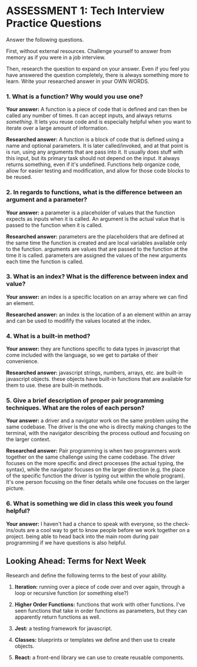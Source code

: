 # ASSESSMENT 1: Tech Interview Practice Questions
Answer the following questions.

First, without external resources. Challenge yourself to answer from memory as if you were in a job interview.

Then, research the question to expand on your answer. Even if you feel you have answered the question completely, there is always something more to learn. Write your researched answer in your OWN WORDS.

### 1. What is a function? Why would you use one?

  **Your answer:**
    A function is a piece of code that is defined and can then be called any number of times. It can accept inputs, and always returns *something*. It lets you reuse code and is especially helpful when you want to iterate over a large amount of information.

  **Researched answer:**
   A function is a block of code that is defined using a name and optional parameters. It is later called/invoked, and at that point is is run, using any arguments that are pass into it. It usually does stuff with this input, but its primary task should not depend on the input. It always returns something, even if it's undefined. Functions help organize code, allow for easier testing and modification, and allow for those code blocks to be reused.



### 2. In regards to functions, what is the difference between an argument and a parameter?

  **Your answer:** a parameter is a placeholder of values that the function expects as inputs when it is called. An argument is the actual value that is passed to the function when it is called.

  **Researched answer:** parameters are the placeholders that are defined at the same time the function is created and are local variables available only to the function. arguments are values that are passed to the function at the time it is called. parameters are assigned the values of the new arguments each time the function is called.



### 3. What is an index? What is the difference between index and value?

  **Your answer:** an index is a specific location on an array where we can find an element.

  **Researched answer:** an index is the location of a an element within an array and can be used to modifify the values located at the index.



### 4. What is a built-in method?

  **Your answer:** they are functions specific to data types in javascript that come included with the language, so we get to partake of their convenience.

  **Researched answer:** javascript strings, numbers, arrays, etc. are built-in javascript objects. these objects have built-in functions that are available for them to use. these are built-in methods.



### 5. Give a brief description of proper pair programming techniques. What are the roles of each person?

  **Your answer:** a driver and a navigator work on the same problem using the same codebase. The driver is the one who is directly making changes to the terminal, with the navigator describing the process outloud and focusing on the larger context.

  **Researched answer:** Pair programming is when two programmers work together on the same challenge using the came codebase. The driver focuses on the more specific and direct processes (the actual typing, the syntax), while the navigator focuses on the larger direction (e.g. the place of the specific function the driver is typing out within the whole program). It's one person focusing on the finer details while one focuses on the larger picture.



### 6. What is something we did in class this week you found helpful?  

  **Your answer:** I haven't had a chance to speak with everyone, so the check-ins/outs are a cool way to get to know people before we work together on a project. being able to head back into the main room during pair programming if we have questions is also helpful.



## Looking Ahead: Terms for Next Week

Research and define the following terms to the best of your ability.

1. **Iteration:** running over a piece of code over and over again, through a loop or recursive function (or something else?)

2. **Higher Order Functions:** functions that work with other functions. I've seen functions that take in order functions as parameters, but they can apparently return functions as well.

3. **Jest:** a testing framework for javascript.

4. **Classes:** blueprints or templates we define and then use to create objects.

5. **React:** a front-end library we can use to create reusable components.